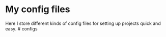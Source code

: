 # My config files

Here I store different kinds of config files for setting up projects quick and easy.
#   c o n f i g s  
 
